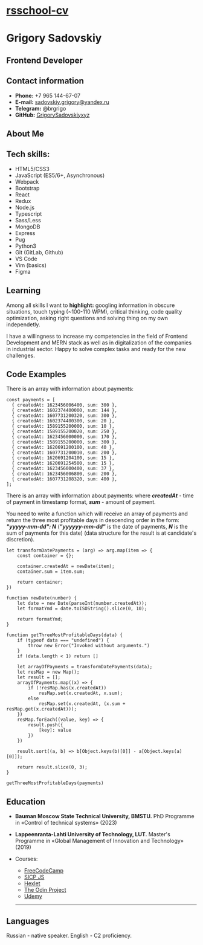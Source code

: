 # [rsschool-cv](www.google.com)

# Grigory Sadovskiy

## Frontend Developer

## Contact information

- **Phone:** +7 965 144-67-07
- **E-mail:** sadovskiy.grigory@yandex.ru
- **Telegram:** @brgrigo
- **GitHub:** [GrigorySadovskiyxyz](https://github.com/GrigorySadovskiyxyz)

## About Me

## Tech skills:

- HTML5/CSS3
- JavaScript (ES5/6+, Asynchronous)
- Webpack
- Bootstrap
- React
- Redux
- Node.js
- Typescript
- Sass/Less
- MongoDB
- Express
- Pug
- Python3
- Git (GitLab, Github)
- VS Code
- Vim (basics)
- Figma

## Learning

Among all skills I want to **highlight:** googling information in obscure situations, touch typing (~100-110 WPM), critical thinking, code quality optimization, asking right questions and solving thing on my own independetly.

I have a willingness to increase my competencies in the field of Frontend Development and MERN stack as well as in digitalization of the companies in industrial sector. Happy to solve complex tasks and ready for the new challenges.

## Code Examples

There is an array with information about payments:

```
const payments = [
  { createdAt: 1623456006400, sum: 300 },
  { createdAt: 1602374400000, sum: 144 },
  { createdAt: 1607731200320, sum: 300 },
  { createdAt: 1602374400300, sum: 20 },
  { createdAt: 1589155200000, sum: 10 },
  { createdAt: 1589155200020, sum: 250 },
  { createdAt: 1623456000000, sum: 170 },
  { createdAt: 1589155200000, sum: 300 },
  { createdAt: 1620691200100, sum: 40 },
  { createdAt: 1607731200010, sum: 200 },
  { createdAt: 1620691204100, sum: 15 },
  { createdAt: 1620691254500, sum: 15 },
  { createdAt: 1623456000400, sum: 37 },
  { createdAt: 1623456006800, sum: 200 },
  { createdAt: 1607731208320, sum: 400 },
];
```

There is an array with information about payments: where **_createdAt_** - time of payment in timestamp format, **_sum_** - amount of payment.

You need to write a function which will receive an array of payments and return the three most profitable days in descending order in the form:
**_"yyyyy-mm-dd": N_**
(**_"yyyyyy-mm-dd"_** is the date of payments, **_N_** is the sum of payments for this date)
(data structure for the result is at candidate's discretion).

```
let transformDatePayments = (arg) => arg.map(item => {
    const container = {};

    container.createdAt = newDate(item);
    container.sum = item.sum;

    return container;
})

function newDate(number) {
    let date = new Date(parseInt(number.createdAt));
    let formatYmd = date.toISOString().slice(0, 10);

    return formatYmd;
}

function getThreeMostProfitableDays(data) {
    if (typeof data === "undefined") {
        throw new Error("Invoked without arguments.")
    }
    if (data.length < 1) return []

    let arrayOfPayments = transformDatePayments(data);
    let resMap = new Map();
    let result = [];
    arrayOfPayments.map((x) => {
        if (!resMap.has(x.createdAt))
            resMap.set(x.createdAt, x.sum);
        else
            resMap.set(x.createdAt, (x.sum + resMap.get(x.createdAt)));
    })
    resMap.forEach((value, key) => {
        result.push({
            [key]: value
        })
    })

    result.sort((a, b) => b[Object.keys(b)[0]] - a[Object.keys(a)[0]]);

    return result.slice(0, 3);
}

getThreeMostProfitableDays(payments)
```

## Education

- **Bauman Moscow State Technical University, BMSTU.** PhD Programme in «Control of technical systems» (2023)

- **Lappeenranta-Lahti University of Technology, LUT.**
  Master's Programme in «Global Management of Innovation and Technology» (2019)

- Courses:

  - [FreeCodeCamp](https://www.freecodecamp.org/)
  - [SICP JS](https://sourceacademy.org/sicpjs/index)
  - [Hexlet](https://en.hexlet.io/)
  - [The Odin Project](https://www.theodinproject.com/)
  - [Udemy](https://www.udemy.com/)

  ***

## Languages

Russian - native speaker.
English - C2 proficiency.
